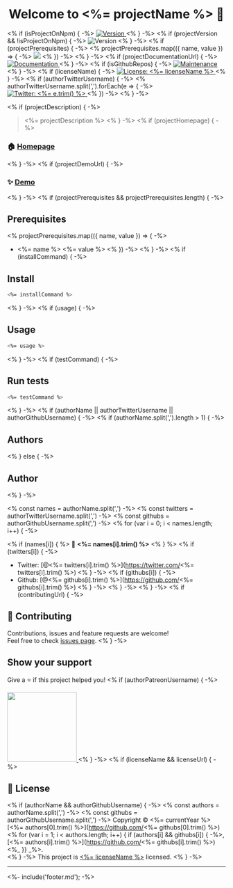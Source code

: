 <h1 align="center">Welcome to <%= projectName %> 👋</h1>
<p>
<% if (isProjectOnNpm) { -%>
  <a href="https://www.npmjs.com/package/<%= projectName %>" target="_blank">
    <img alt="Version" src="https://img.shields.io/npm/v/<%= projectName %>.svg">
  </a>
<% } -%>
<% if (projectVersion && !isProjectOnNpm) { -%>
  <img alt="Version" src="https://img.shields.io/badge/version-<%= projectVersion %>-blue.svg?cacheSeconds=2592000" />
<% } -%>
<% if (projectPrerequisites) { -%>
<% projectPrerequisites.map(({ name, value }) => { -%>
  <img src="https://img.shields.io/badge/<%= name %>-<%= encodeURIComponent(value) %>-blue.svg" />
<% }) -%>
<% } -%>
<% if (projectDocumentationUrl) { -%>
  <a href="<%= projectDocumentationUrl %>" target="_blank">
    <img alt="Documentation" src="https://img.shields.io/badge/documentation-yes-brightgreen.svg" />
  </a>
<% } -%>
<% if (isGithubRepos) { -%>
  <a href="<%= repositoryUrl %>/graphs/commit-activity" target="_blank">
    <img alt="Maintenance" src="https://img.shields.io/badge/Maintained%3F-yes-green.svg" />
  </a>
<% } -%>
<% if (licenseName) { -%>
  <a href="<%= licenseUrl ? licenseUrl : '#' %>" target="_blank">
    <img alt="License: <%= licenseName %>" src="https://img.shields.io/<%= isGithubRepos ? `github/license/${authorGithubUsername.split(',')[0]}/${projectName}` : `badge/License-${licenseName}-yellow.svg` %>" />
  </a>
<% } -%>
<% if (authorTwitterUsername) { -%>
<% authorTwitterUsername.split(',').forEach(e => { -%>
  <a href="https://twitter.com/<%= e.trim() %>" target="_blank">
    <img alt="Twitter: <%= e.trim() %>" src="https://img.shields.io/twitter/follow/<%= e.trim() %>.svg?style=social" />
  </a>
<% }) -%>
<% } -%>
</p>
<% if (projectDescription) { -%>

> <%= projectDescription %>
<% } -%>
<% if (projectHomepage) { -%>

### 🏠 [Homepage](<%= projectHomepage %>)
<% } -%>
<% if (projectDemoUrl) { -%>

### ✨ [Demo](<%= projectDemoUrl %>)
<% } -%>
<% if (projectPrerequisites && projectPrerequisites.length) { -%>

## Prerequisites

<% projectPrerequisites.map(({ name, value }) => { -%>
- <%= name %> <%= value %>
<% }) -%>
<% } -%>
<% if (installCommand) { -%>

## Install

```sh
<%= installCommand %>
```
<% } -%>
<% if (usage) { -%>

## Usage

```sh
<%= usage %>
```
<% } -%>
<% if (testCommand) { -%>

## Run tests

```sh
<%= testCommand %>
```
<% } -%>
<% if (authorName || authorTwitterUsername || authorGithubUsername) { -%>
<% if (authorName.split(',').length > 1) { -%>

## Authors
<% } else { -%>
## Author
<% } -%>

<% const names = authorName.split(',') -%>
<% const twitters = authorTwitterUsername.split(',') -%>
<% const githubs = authorGithubUsername.split(',') -%>
<% for (var i = 0; i < names.length; i++) { -%>

<% if (names[i]) { %>
👤 **<%= names[i].trim() %>**
<% } %>
<% if (twitters[i]) { -%>
* Twitter: [@<%= twitters[i].trim() %>](https://twitter.com/<%= twitters[i].trim() %>)
<% } -%>
<% if (githubs[i]) { -%>
* Github: [@<%= githubs[i].trim() %>](https://github.com/<%= githubs[i].trim() %>)
<% } -%>
<% } -%>
<% } -%>
<% if (contributingUrl) { -%>

## 🤝 Contributing

Contributions, issues and feature requests are welcome!<br />Feel free to check [issues page](<%= contributingUrl %>).
<% } -%>

## Show your support

Give a ⭐️ if this project helped you!
<% if (authorPatreonUsername) { -%>

<a href="https://www.patreon.com/<%= authorPatreonUsername %>">
  <img src="https://c5.patreon.com/external/logo/become_a_patron_button@2x.png" width="160">
</a>
<% } -%>
<% if (licenseName && licenseUrl) { -%>

## 📝 License

<% if (authorName && authorGithubUsername) { -%>
<% const authors = authorName.split(',') -%>
<% const githubs = authorGithubUsername.split(',') -%>
Copyright © <%= currentYear %> [<%= authors[0].trim() %>](https://github.com/<%= githubs[0].trim() %>)<% for (var i = 1; i < authors.length; i++) { if (authors[i] && githubs[i]) { -%>, [<%= authors[i].trim() %>](https://github.com/<%= githubs[i].trim() %>)<%_ }} _%>.<br />
<% } -%>
This project is [<%= licenseName %>](<%= licenseUrl %>) licensed.
<% } -%>

***
<%- include('footer.md'); -%>
